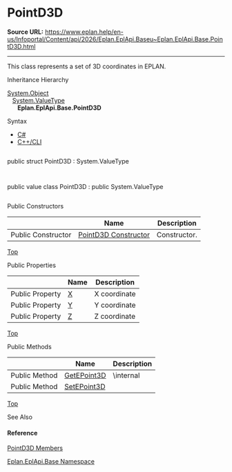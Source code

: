 # PointD3D

**Source URL:** https://www.eplan.help/en-us/Infoportal/Content/api/2026/Eplan.EplApi.Baseu~Eplan.EplApi.Base.PointD3D.html

---

This class represents a set of 3D coordinates in EPLAN.

Inheritance Hierarchy

[System.Object](#)  
   [System.ValueType](#)  
      **Eplan.EplApi.Base.PointD3D**

Syntax

- [C#](#i-syntax-CS)
- [C++/CLI](#i-syntax-CPP2005)

```
```
public struct PointD3D : System.ValueType
```
```

```
```
public value class PointD3D : public System.ValueType
```
```



Public Constructors

|  | Name | Description |
| --- | --- | --- |
| Public Constructor | [PointD3D Constructor](Eplan.EplApi.Baseu~Eplan.EplApi.Base.PointD3D~_ctor.html) | Constructor. |

[Top](#top)



Public Properties

|  | Name | Description |
| --- | --- | --- |
| Public Property | [X](Eplan.EplApi.Baseu~Eplan.EplApi.Base.PointD3D~X.html) | X coordinate |
| Public Property | [Y](Eplan.EplApi.Baseu~Eplan.EplApi.Base.PointD3D~Y.html) | Y coordinate |
| Public Property | [Z](Eplan.EplApi.Baseu~Eplan.EplApi.Base.PointD3D~Z.html) | Z coordinate |

[Top](#top)

Public Methods

|  | Name | Description |
| --- | --- | --- |
| Public Method | [GetEPoint3D](Eplan.EplApi.Baseu~Eplan.EplApi.Base.PointD3D~GetEPoint3D.html) | \internal |
| Public Method | [SetEPoint3D](Eplan.EplApi.Baseu~Eplan.EplApi.Base.PointD3D~SetEPoint3D.html) |  |

[Top](#top)




See Also

#### Reference

[PointD3D Members](Eplan.EplApi.Baseu~Eplan.EplApi.Base.PointD3D_members.html)
  
[Eplan.EplApi.Base Namespace](Eplan.EplApi.Baseu~Eplan.EplApi.Base_namespace.html)